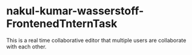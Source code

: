 # nakul-kumar-wasserstoff-FrontenedTnternTask
This is a real time collaborative editor that multiple users are collaborate with each other.

